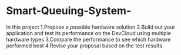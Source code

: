 # Smart-Queuing-System-
In this project 
1.Propose a possible hardware solution
2.Build out your application and test its performance on the DevCloud using multiple hardware types
3.Compare the performance to see which hardware performed best
4.Revise your proposal based on the test results
